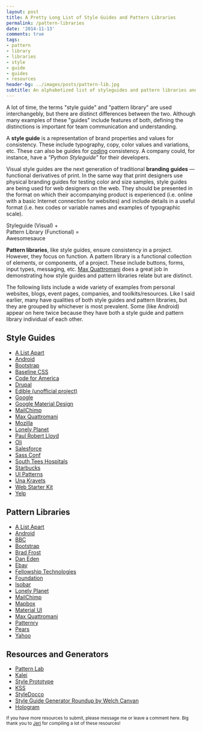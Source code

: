 ```yaml
---
layout: post
title: A Pretty Long List of Style Guides and Pattern Libraries
permalink: /pattern-libraries
date: '2014-11-13'
comments: true
tags:
- pattern 
- library
- libraries
- style
- guide
- guides
- resources
header-bg: ../images/posts/pattern-lib.jpg
subtitle: An alphabetized list of styleguides and pattern libraries and a look into the differences between those two terms.
---
```


A lot of time, the terms "style guide" and "pattern library" are used interchangebly, but there are distinct differences between the two. Although many examples of these "guides" include features of both, defining the distinctions is important for team communication and understanding.

A **style guide** is a representation of brand properties and values for consistency. These include typography, copy, color values and variations, etc. These can also be guides for [coding](https://github.com/alphagov/styleguides) consistency. A company could, for instance, have a *"Python Styleguide"* for their developers. 

Visual style guides are the next generation of traditional **branding guides** &mdash; functional derivatives of print. In the same way that print designers use physical branding guides for testing color and size samples, style guides are being used for web designers on the web. They should be presented in the format on which their accompanying product is experienced (i.e. online with a basic Internet connection for websites) and include details in a useful format (i.e. hex codes or variable names and examples of typographic scale). 

<a class="quote twitter-share right">Styleguide (Visual) +<br> Pattern Library (Functional) =<br>Awesomesauce</a>

**Pattern libraries**, like style guides, ensure consistency in a project. However, they focus on function. A pattern library is a functional collection of elements, or components, of a project. These include buttons, forms, input types, messaging, etc. [Max Quattromani](http://maxquattromani.com/) does a great job in demonstrating how style guides and pattern libraries relate but are distinct.

The following lists include a wide variety of examples from personal websites, blogs, event pages, companies, and toolkits/resources. Like I said earlier, many have qualities of both style guides and pattern libraries, but they are grouped by whichever is most prevalent. Some (like Android) appear on here twice because they have both a style guide and pattern library individual of each other.

## Style Guides

- [A List Apart](http://alistapart.com/about/style-guide)
- [Android](https://developer.android.com/design/style/index.html)
- [Bootstrap](http://stylebootstrap.info/)
- [Baseline CSS](http://baselinecss.com)
- [Code for America](http://style.codeforamerica.org/)
- [Drupal](http://styleguide.allgoo.de/)
- [Edible (unofficial project)](http://unakravets.com/edible-styleguide/)
- [Google](http://google-styleguide.googlecode.com/svn/trunk/htmlcssguide.xml)
- [Google Material Design](http://www.google.com/design/spec/material-design/introduction.html)
- [MailChimp](http://mailchimp.com/resources/email-design-guide/)
- [Max Quattromani](http://maxquattromani.com/styleguide)
- [Mozilla](https://www.mozilla.org/en-US/styleguide/)
- [Lonely Planet](http://rizzo.lonelyplanet.com/styleguide/design-elements/colours)
- [Paul Robert Lloyd](http://paulrobertlloyd.com/about/styleguide/)
- [Oli](http://oli.jp/2011/style-guide/)
- [Salesforce](http://sfdc-styleguide.herokuapp.com/)
- [Sass Conf](http://sassconf.com/styleguide/public/)
- [South Tees Hospitals](http://southtees.nhs.uk/style-guide/)
- [Starbucks](http://www.starbucks.com/static/reference/styleguide/)
- [UI Patterns](http://ui-patterns.com/patterns)
- [Una Kravets](http://unakravets.com/styleguide/)
- [Web Starter Kit](https://developers.google.com/web/fundamentals/resources/styleguide/index?hl=en)
- [Yelp](http://www.yelp.com/styleguide)


## Pattern Libraries

- [A List Apart](http://patterns.alistapart.com/)
- [Android](https://developer.android.com/design/patterns/index.html)
- [BBC](http://www.bbc.co.uk/gel)
- [Bootstrap](http://getbootstrap.com/components/)
- [Brad Frost](http://bradfrost.github.io/this-is-responsive/patterns.html)
- [Dan Eden](http://daneden.me/styleguide/)
- [Ebay](http://uipatterns.ebay.com/pe)
- [Fellowship Technologies](http://developer.fellowshipone.com/patterns/)
- [Foundation](http://foundation.zurb.com/docs/components/block_grid.html)
- [Isobar](http://isobar-idev.github.io/code-standards/#_web_typography)
- [Lonely Planet](http://rizzo.lonelyplanet.com/styleguide/ui-components/cards)
- [MailChimp](http://ux.mailchimp.com/patterns)
- [Mapbox](https://www.mapbox.com/base/)
- [Material UI](http://material-ui.com/#/components/buttons)
- [Max Quattromani](http://maxquattromani.com/styleguide)
- [Patternry](http://patternry.com/p=progress-bar/)
- [Pears](http://pea.rs/)
- [Yahoo](http://developer.yahoo.com/ypatterns/)


## Resources and Generators

- [Pattern Lab](http://patternlab.io/)
- [Kalei](http://kaleistyleguide.com/)
- [Style Prototype](https://github.com/north/generator-style-prototype)
- [KSS](http://warpspire.com/kss/)
- [StyleDocco](http://jacobrask.github.io/styledocco/)
- [Style Guide Generator Roundup by Welch Canvan](http://welchcanavan.com/styleguide-roundup/)
- [Hologram](http://trulia.github.io/hologram/)

<small>If you have more resources to submit, please message me or leave a comment here. Big thank you to <a href="https://twitter.com/imnotsquinting">Jeri</a> for compiling a lot of these resources!</small>